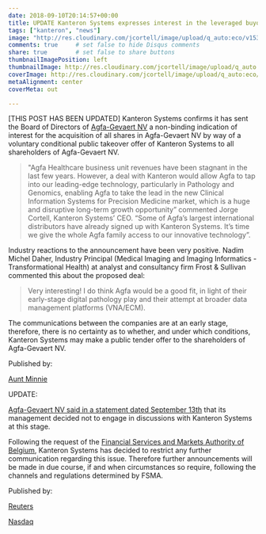 ```yaml
---
date: 2018-09-10T20:14:57+00:00
title: UPDATE Kanteron Systems expresses interest in the leveraged buyout of Agfa-Gevaert NV
tags: ["kanteron", "news"]
image: "http://res.cloudinary.com/jcortell/image/upload/q_auto:eco/v1536574049/Media/agfa-872395_960_720.jpg"
comments: true     # set false to hide Disqus comments
share: true        # set false to share buttons
thumbnailImagePosition: left
thumbnailImage: http://res.cloudinary.com/jcortell/image/upload/q_auto:eco/v1536574049/Media/agfa-872395_960_720.jpg
coverImage: http://res.cloudinary.com/jcortell/image/upload/q_auto:eco/v1536574049/Media/agfa-872395_960_720.jpg
metaAlignment: center
coverMeta: out

---
```

[THIS POST HAS BEEN UPDATED] Kanteron Systems confirms it has sent the Board of Directors of [Agfa-Gevaert NV](http://www.agfa.com/corporate/) a non-binding indication of interest for the acquisition of all shares in Agfa-Gevaert NV by way of a voluntary conditional public takeover offer of Kanteron Systems to all shareholders of Agfa-Gevaert NV.

<!--more-->

 > "Agfa Healthcare business unit revenues have been stagnant in the last few years. However, a deal with Kanteron would allow Agfa to tap into our leading-edge technology, particularly in Pathology and Genomics, enabling Agfa to take the lead in the new Clinical Information Systems for Precision Medicine market, which is a huge and disruptive long-term growth opportunity” commented Jorge Cortell, Kanteron Systems’ CEO. “Some of Agfa’s largest international distributors have already signed up with Kanteron Systems. It’s time we give the whole Agfa family access to our innovative technology”.

 Industry reactions to the announcement have been very positive. Nadim Michel Daher, Industry Principal (Medical Imaging and Imaging Informatics - Transformational Health) at analyst and consultancy firm Frost & Sullivan commented this about the proposed deal:

 > Very interesting! I do think Agfa would be a good fit, in light of their early-stage digital pathology play and their attempt at broader data management platforms (VNA/ECM).

The communications between the companies are at an early stage, therefore, there is no certainty as to whether, and under which conditions, Kanteron Systems may make a public tender offer to the shareholders of Agfa-Gevaert NV.

Published by:

[Aunt Minnie](https://www.auntminnie.com/index.aspx?sec=log&URL=https%3a%2f%2fwww.auntminnie.com%2findex.aspx%3fSec%3dsup%26Sub%3dpac%26Pag%3ddis%26ItemId%3d121806)

UPDATE:

[Agfa-Gevaert NV said in a statement dated September 13th](http://www.agfa.com/corporate/news-item/agfa-declines-indication-of-interest-by-kanteron-systems/) that its management decided not to engage in discussions with Kanteron Systems at this stage.

Following the request of the [Financial Services and Markets Authority of Belgium](https://www.fsma.be/en), Kanteron Systems has decided to restrict any further communication regarding this issue. Therefore further announcements will be made in due course, if and when circumstances so require, following the channels and regulations determined by FSMA.

Published by:

[Reuters](https://www.reuters.com/article/us-storm-florence/trump-pledges-strong-federal-support-for-hurricane-stricken-carolinas-idUSKCN1LX126)

[Nasdaq](https://www.nasdaq.com/article/belgiums-agfa-gevaert-rejects-takeover-offer-from-kanteron-systems-20180913-00131)
